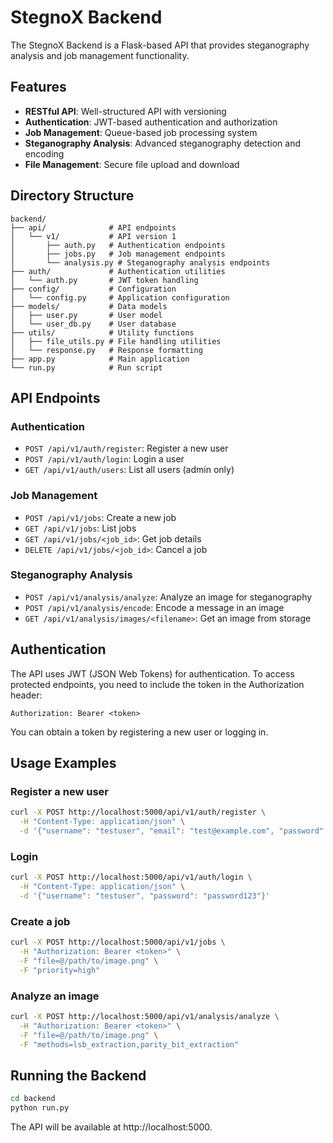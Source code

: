 # StegnoX Backend

The StegnoX Backend is a Flask-based API that provides steganography analysis and job management functionality.

## Features

- **RESTful API**: Well-structured API with versioning
- **Authentication**: JWT-based authentication and authorization
- **Job Management**: Queue-based job processing system
- **Steganography Analysis**: Advanced steganography detection and encoding
- **File Management**: Secure file upload and download

## Directory Structure

```
backend/
├── api/              # API endpoints
│   └── v1/           # API version 1
│       ├── auth.py   # Authentication endpoints
│       ├── jobs.py   # Job management endpoints
│       └── analysis.py # Steganography analysis endpoints
├── auth/             # Authentication utilities
│   └── auth.py       # JWT token handling
├── config/           # Configuration
│   └── config.py     # Application configuration
├── models/           # Data models
│   ├── user.py       # User model
│   └── user_db.py    # User database
├── utils/            # Utility functions
│   ├── file_utils.py # File handling utilities
│   └── response.py   # Response formatting
├── app.py            # Main application
└── run.py            # Run script
```

## API Endpoints

### Authentication

- `POST /api/v1/auth/register`: Register a new user
- `POST /api/v1/auth/login`: Login a user
- `GET /api/v1/auth/users`: List all users (admin only)

### Job Management

- `POST /api/v1/jobs`: Create a new job
- `GET /api/v1/jobs`: List jobs
- `GET /api/v1/jobs/<job_id>`: Get job details
- `DELETE /api/v1/jobs/<job_id>`: Cancel a job

### Steganography Analysis

- `POST /api/v1/analysis/analyze`: Analyze an image for steganography
- `POST /api/v1/analysis/encode`: Encode a message in an image
- `GET /api/v1/analysis/images/<filename>`: Get an image from storage

## Authentication

The API uses JWT (JSON Web Tokens) for authentication. To access protected endpoints, you need to include the token in the Authorization header:

```
Authorization: Bearer <token>
```

You can obtain a token by registering a new user or logging in.

## Usage Examples

### Register a new user

```bash
curl -X POST http://localhost:5000/api/v1/auth/register \
  -H "Content-Type: application/json" \
  -d '{"username": "testuser", "email": "test@example.com", "password": "password123"}'
```

### Login

```bash
curl -X POST http://localhost:5000/api/v1/auth/login \
  -H "Content-Type: application/json" \
  -d '{"username": "testuser", "password": "password123"}'
```

### Create a job

```bash
curl -X POST http://localhost:5000/api/v1/jobs \
  -H "Authorization: Bearer <token>" \
  -F "file=@/path/to/image.png" \
  -F "priority=high"
```

### Analyze an image

```bash
curl -X POST http://localhost:5000/api/v1/analysis/analyze \
  -H "Authorization: Bearer <token>" \
  -F "file=@/path/to/image.png" \
  -F "methods=lsb_extraction,parity_bit_extraction"
```

## Running the Backend

```bash
cd backend
python run.py
```

The API will be available at http://localhost:5000.
